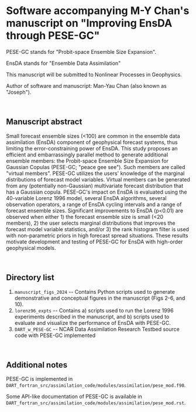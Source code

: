 # Software accompanying M-Y Chan's manuscript on "Improving EnsDA through PESE-GC"

PESE-GC stands for "Probit-space Ensemble Size Expansion".

EnsDA stands for "Ensemble Data Assimilation"

This manuscript will be submitted to Nonlinear Processes in Geophysics.

Author of software and manuscript: Man-Yau Chan (also known as "Joseph").


&nbsp; &nbsp;

## Manuscript abstract

Small forecast ensemble sizes (<100) are common in the ensemble data assimilation (EnsDA) component of geophysical forecast systems, thus limiting the error-constraining power of EnsDA. This study proposes an efficient and embarrassingly parallel method to generate additional ensemble members: the Probit-space Ensemble Size Expansion for Gaussian Copulas (PESE-GC; "peace gee see"). Such members are called "virtual members". PESE-GC utilizes the users' knowledge of the marginal distributions of forecast model variables. Virtual members can be generated from any (potentially non-Gaussian) multivariate forecast distribution that has a Gaussian copula. PESE-GC's impact on EnsDA is evaluated using the 40-variable Lorenz 1996 model, several EnsDA algorithms, several observation operators, a range of EnsDA cycling intervals and a range of forecast ensemble sizes. Significant improvements to EnsDA (p<0.01) are observed when either 1) the forecast ensemble size is small (<20 members), 2) the user selects marginal distributions that improves the forecast model variable statistics, and/or 3) the rank histogram filter is used with non-parametric priors in high forecast spread situations. These results motivate development and testing of PESE-GC for EnsDA with high-order geophysical models.



&nbsp; &nbsp;

## Directory list
1) `manuscript_figs_2024` -- Contains Python scripts used to generate demonstrative and conceptual figures in the manuscript (Figs 2-6, and 10).
2) `lorenz96_expts` -- Contains a) scripts used to run the Lorenz 1996 experiments described in the manuscript, and b) scripts used to evaluate and visualize the performance of EnsDA with PESE-GC.
3) `DART_w_PESE-GC` -- NCAR Data Assimilation Research Testbed source code with PESE-GC implemented 



&nbsp; &nbsp;

## Additional notes

PESE-GC is implemented in `DART_fortran_src/assimilation_code/modules/assimilation/pese_mod.f90`.

Some API-like documentation of PESE-GC is available in `DART_fortran_src/assimilation_code/modules/assimilation/pese_mod.rst`.





